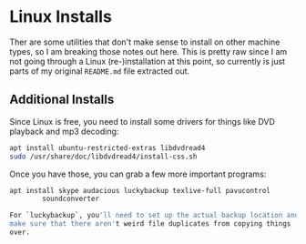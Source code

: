 # Linux Installs

Ther are some utilities that don't make sense to install on other
machine types, so I am breaking those notes out here. This is pretty raw
since I am not going through a Linux (re-)installation at this point, so
currently is just parts of my original `README.md` file extracted out.

## Additional Installs

Since Linux is free, you need to install some drivers for things like
DVD playback and mp3 decoding:

```bash
apt install ubuntu-restricted-extras libdvdread4
sudo /usr/share/doc/libdvdread4/install-css.sh
```

Once you have those, you can grab a few more important programs:

```bash
apt install skype audacious luckybackup texlive-full pavucontrol
        soundconverter

For `luckybackup`, you'll need to set up the actual backup location and
make sure that there aren't weird file duplicates from copying things
over.
